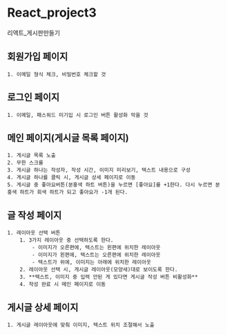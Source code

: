 # React_project3
리액트_게시판만들기

## 회원가입 페이지
    1. 이메일 형식 체크, 비밀번호 체크할 것
## 로그인 페이지
    1. 이메일, 패스워드 미기입 시 로그인 버튼 활성화 막을 것
## 메인 페이지(게시글 목록 페이지)
    1. 게시글 목록 노출
    2. 무한 스크롤
    3. 게시글 하나는 작성자, 작성 시간, 이미지 미리보기, 텍스트 내용으로 구성
    4. 게시글 하나를 클릭 시, 게시글 상세 페이지로 이동
    5. 게시글 중 좋아요버튼(분홍색 하트 버튼)을 누르면 [좋아요]를 +1한다. 다시 누르면 분홍색 하트가 회색 하트가 되고 좋아요가 -1개 된다.
## 글 작성 페이지
    1. 레이아웃 선택 버튼
        1. 3가지 레이아웃 중 선택하도록 한다.
            - 이미지가 오른편에, 텍스트는 왼편에 위치한 레이아웃
            - 이미지가 왼편에, 텍스트는 오른편에 위치한 레이아웃
            - 텍스트가 위에, 이미지는 아래에 위치한 레이아웃
        2. 레이아웃 선택 시, 게시글 레이아웃(모양새)대로 보이도록 한다.
        3. **텍스트, 이미지 중 입력 안된 게 있다면 게시글 작성 버튼 비활성화**
        4. 작성 완료 시 메인 페이지로 이동
## 게시글 상세 페이지
    1. 게시글 레이아웃에 맞춰 이미지, 텍스트 위치 조절해서 노출

